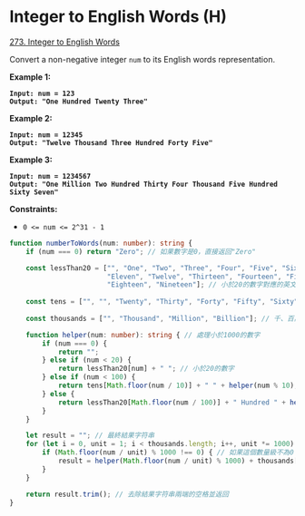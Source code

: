 # Integer to English Words (H)

[273. Integer to English Words](https://leetcode.com/problems/integer-to-english-words/)



Convert a non-negative integer `num` to its English words representation.

&#x20;

**Example 1:**

<pre><code><strong>Input: num = 123
</strong><strong>Output: "One Hundred Twenty Three"
</strong></code></pre>

**Example 2:**

<pre><code><strong>Input: num = 12345
</strong><strong>Output: "Twelve Thousand Three Hundred Forty Five"
</strong></code></pre>

**Example 3:**

<pre><code><strong>Input: num = 1234567
</strong><strong>Output: "One Million Two Hundred Thirty Four Thousand Five Hundred Sixty Seven"
</strong></code></pre>

&#x20;

**Constraints:**

* `0 <= num <= 2^31 - 1`



```typescript
function numberToWords(num: number): string {
    if (num === 0) return "Zero"; // 如果數字是0，直接返回"Zero"

    const lessThan20 = ["", "One", "Two", "Three", "Four", "Five", "Six", "Seven", "Eight", "Nine", "Ten", 
                        "Eleven", "Twelve", "Thirteen", "Fourteen", "Fifteen", "Sixteen", "Seventeen", 
                        "Eighteen", "Nineteen"]; // 小於20的數字對應的英文單詞
    
    const tens = ["", "", "Twenty", "Thirty", "Forty", "Fifty", "Sixty", "Seventy", "Eighty", "Ninety"]; // 十位數的英文單詞
    
    const thousands = ["", "Thousand", "Million", "Billion"]; // 千、百萬、十億等數量級的英文單詞

    function helper(num: number): string { // 處理小於1000的數字
        if (num === 0) {
            return "";
        } else if (num < 20) {
            return lessThan20[num] + " "; // 小於20的數字
        } else if (num < 100) {
            return tens[Math.floor(num / 10)] + " " + helper(num % 10); // 小於100的數字
        } else {
            return lessThan20[Math.floor(num / 100)] + " Hundred " + helper(num % 100); // 小於1000的數字
        }
    }

    let result = ""; // 最終結果字符串
    for (let i = 0, unit = 1; i < thousands.length; i++, unit *= 1000) { // 迭代處理每個數量級
        if (Math.floor(num / unit) % 1000 !== 0) { // 如果這個數量級不為0
            result = helper(Math.floor(num / unit) % 1000) + thousands[i] + " " + result; // 拼接當前數量級的英文單詞
        }
    }

    return result.trim(); // 去除結果字符串兩端的空格並返回
}
```
